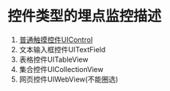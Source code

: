 # 控件类型的埋点监控描述

1. [普通触摸控件UIControl](uicontrol.md)
2. 文本输入框控件UITextField
3. 表格控件UITableView
4. 集合控件UICollectionView
5. 网页控件UIWebView(不能圈选)
 